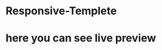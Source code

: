 # Responsive-Templete
# here you can see live preview <a href="http://clients.leexor.com/mostofa_p/"></a>
